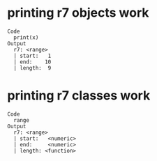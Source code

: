 # printing r7 objects work

    Code
      print(x)
    Output
      r7: <range>
      | start:   1
      | end:    10
      | length:  9

# printing r7 classes work

    Code
      range
    Output
      r7: <range>
      | start:   <numeric>
      | end:     <numeric>
      | length: <function>

